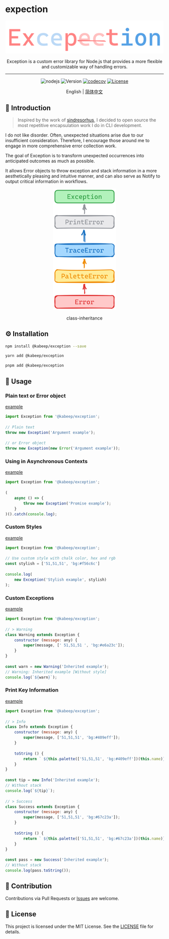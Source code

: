 # expection

<div align="center">

<img src="docs/images/logo-dark.png" alt="logo-dark">

Exception is a custom error library for Node.js that provides a more flexible and customizable way of handling errors.

---

![nodejs](https://img.shields.io/badge/NodeJS-≥14.x-lightseagreen?logo=powershell)
![Version](https://img.shields.io/badge/Version-1.0.0-cornflowerblue)
[![codecov](https://codecov.io/gh/kabeep/exception/graph/badge.svg?token=KZH2CVD2CD)](https://codecov.io/gh/kabeep/exception)
[![License](https://img.shields.io/badge/License-MIT-slateblue)](LICENSE)

English | [简体中文](README.zh-CN.md)

</div>

## 📖 Introduction

> Inspired by the work of [sindresorhus](https://github.com/sindresorhus), I decided to open source the most repetitive
> encapsulation work I do in CLI development.


I do not like disorder. Often, unexpected situations arise due to our insufficient consideration. Therefore, I encourage
those around me to engage in more comprehensive error collection work.

The goal of Exception is to transform unexpected occurrences into anticipated outcomes as much as possible.

It allows Error objects to throw exception and stack information in a more aesthetically pleasing and intuitive manner,
and can also serve as Notify to output critical information in workflows.

<div align="center">

<img src="docs/images/class-inheritance.png" alt="inheritance-tree" width="200">

class-inheritance

</div>

## ⚙️ Installation

```bash
npm install @kabeep/exception --save
```

```bash
yarn add @kabeep/exception
```

```bash
pnpm add @kabeep/exception
```

## 🚀 Usage

### Plain text or Error object

[example](example/default.ts)

```javascript
import Exception from '@kabeep/exception';

// Plain text
throw new Exception('Argument example');

// or Error object
throw new Exception(new Error('Argument example'));
```

### Using in Asynchronous Contexts

[example](example/promise.ts)

```javascript
import Exception from '@kabeep/exception';

(
    async () => {
        throw new Exception('Promise example');
    }
)().catch(console.log);
```

### Custom Styles

[example](example/stylish.ts)

```javascript
import Exception from '@kabeep/exception';

// Use custom style with chalk color, hex and rgb
const stylish = ['51,51,51', 'bg:#f56c6c']

console.log(
    new Exception('Stylish example', stylish)
);
```

### Custom Exceptions

[example](example/extends.ts)

```javascript
import Exception from '@kabeep/exception';

// > Warning
class Warning extends Exception {
    constructor (message: any) {
        super(message, [' 51,51,51 ', 'bg:#e6a23c']);
    }
}

const warn = new Warning('Inherited example');
// Warning: Inherited example [Without style]
console.log(`${warn}`);
```

### Print Key Information

[example](example/extends.ts)

```javascript
import Exception from '@kabeep/exception';

// > Info
class Info extends Exception {
    constructor (message: any) {
        super(message, ['51,51,51', 'bg:#409eff']);
    }

    toString () {
        return ` ${this.palette(['51,51,51', 'bg:#409eff'])(this.name)} ${this.message}`;
    }
}

const tip = new Info('Inherited example');
// Without stack
console.log(`${tip}`);

// > Success
class Success extends Exception {
    constructor (message: any) {
        super(message, ['51,51,51', 'bg:#67c23a']);
    }

    toString () {
        return ` ${this.palette(['51,51,51', 'bg:#67c23a'])(this.name)} ${this.message}`;
    }
}

const pass = new Success('Inherited example');
// Without stack
console.log(pass.toString());
```

## 🤝 Contribution

Contributions via Pull Requests or [Issues](https://github.com/kabeep/exception/issues) are welcome.

## 📄 License

This project is licensed under the MIT License. See the [LICENSE](LICENSE) file for details.
